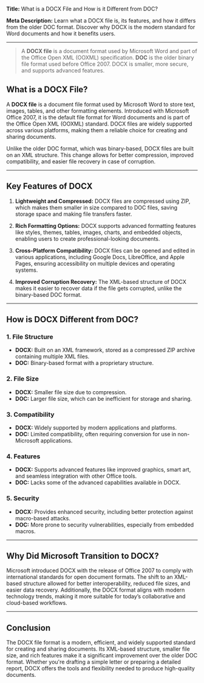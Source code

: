 **Title:** What is a DOCX File and How is it Different from DOC?

**Meta Description:** Learn what a DOCX file is, its features, and how it differs from the older DOC format. Discover why DOCX is the modern standard for Word documents and how it benefits users.

---

>A **DOCX file** is a document format used by Microsoft Word and part of the Office Open XML (OOXML) specification. **DOC** is the older binary file format used before Office 2007. DOCX is smaller, more secure, and supports advanced features.


## What is a DOCX File?

A **DOCX file** is a document file format used by Microsoft Word to store text, images, tables, and other formatting elements. Introduced with Microsoft Office 2007, it is the default file format for Word documents and is part of the Office Open XML (OOXML) standard. DOCX files are widely supported across various platforms, making them a reliable choice for creating and sharing documents.

Unlike the older DOC format, which was binary-based, DOCX files are built on an XML structure. This change allows for better compression, improved compatibility, and easier file recovery in case of corruption.

---

## Key Features of DOCX

1. **Lightweight and Compressed:**
   DOCX files are compressed using ZIP, which makes them smaller in size compared to DOC files, saving storage space and making file transfers faster.

2. **Rich Formatting Options:**
   DOCX supports advanced formatting features like styles, themes, tables, images, charts, and embedded objects, enabling users to create professional-looking documents.

3. **Cross-Platform Compatibility:**
   DOCX files can be opened and edited in various applications, including Google Docs, LibreOffice, and Apple Pages, ensuring accessibility on multiple devices and operating systems.

4. **Improved Corruption Recovery:**
   The XML-based structure of DOCX makes it easier to recover data if the file gets corrupted, unlike the binary-based DOC format.

---

## How is DOCX Different from DOC?

### 1. **File Structure**
   - **DOCX:** Built on an XML framework, stored as a compressed ZIP archive containing multiple XML files.
   - **DOC:** Binary-based format with a proprietary structure.

### 2. **File Size**
   - **DOCX:** Smaller file size due to compression.
   - **DOC:** Larger file size, which can be inefficient for storage and sharing.

### 3. **Compatibility**
   - **DOCX:** Widely supported by modern applications and platforms.
   - **DOC:** Limited compatibility, often requiring conversion for use in non-Microsoft applications.

### 4. **Features**
   - **DOCX:** Supports advanced features like improved graphics, smart art, and seamless integration with other Office tools.
   - **DOC:** Lacks some of the advanced capabilities available in DOCX.

### 5. **Security**
   - **DOCX:** Provides enhanced security, including better protection against macro-based attacks.
   - **DOC:** More prone to security vulnerabilities, especially from embedded macros.

---

## Why Did Microsoft Transition to DOCX?

Microsoft introduced DOCX with the release of Office 2007 to comply with international standards for open document formats. The shift to an XML-based structure allowed for better interoperability, reduced file sizes, and easier data recovery. Additionally, the DOCX format aligns with modern technology trends, making it more suitable for today’s collaborative and cloud-based workflows.

---

## Conclusion

The DOCX file format is a modern, efficient, and widely supported standard for creating and sharing documents. Its XML-based structure, smaller file size, and rich features make it a significant improvement over the older DOC format. Whether you're drafting a simple letter or preparing a detailed report, DOCX offers the tools and flexibility needed to produce high-quality documents.
